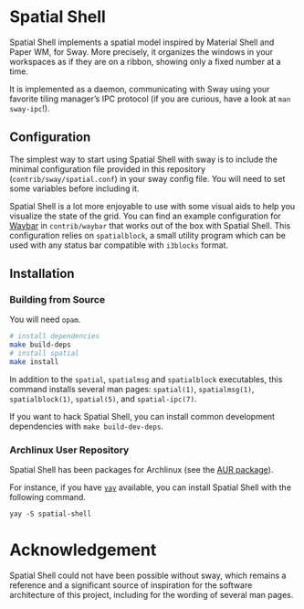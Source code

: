 # Spatial Shell

Spatial Shell implements a spatial model inspired by Material Shell and Paper
WM, for Sway. More precisely, it organizes the windows in your workspaces as if
they are on a ribbon, showing only a fixed number at a time.

It is implemented as a daemon, communicating with Sway using your favorite
tiling manager’s IPC protocol (if you are curious, have a look at `man
sway-ipc`!).

## Configuration

The simplest way to start using Spatial Shell with sway is to include the
minimal configuration file provided in this repository
(`contrib/sway/spatial.conf`) in your sway config file. You will need to set
some variables before including it.

Spatial Shell is a lot more enjoyable to use with some visual aids to help you
visualize the state of the grid. You can find an example configuration for
[Waybar](https://github.com/Alexays/Waybar) in `contrib/waybar` that works out
of the box with Spatial Shell. This configuration relies on `spatialblock`,
a small utility program which can be used with any status bar compatible with
`i3blocks` format.

## Installation

### Building from Source

You will need `opam`.

```bash
# install dependencies
make build-deps
# install spatial
make install
```

In addition to the `spatial`, `spatialmsg` and `spatialblock` executables, this
command installs several man pages: `spatial(1)`, `spatialmsg(1)`,
`spatialblock(1)`, `spatial(5)`, and `spatial-ipc(7)`.

If you want to hack Spatial Shell, you can install common development
dependencies with `make build-dev-deps`.

### Archlinux User Repository

Spatial Shell has been packages for Archlinux (see the [AUR
package](https://aur.archlinux.org/packages/spatial-shell)).

For instance, if you have [`yay`](https://github.com/Jguer/yay) available,
you can install Spatial Shell with the following command.

```
yay -S spatial-shell
```

# Acknowledgement

Spatial Shell could not have been possible without sway, which remains a
reference and a significant source of inspiration for the software architecture
of this project, including for the wording of several man pages.
